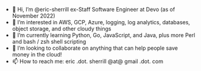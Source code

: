 - 👋 Hi, I’m @eric-sherrill ex-Staff Software Engineer at Devo (as of November 2022)
- 👀 I’m interested in AWS, GCP, Azure, logging, log analytics, databases, object storage, and other cloudy things
- 🌱 I’m currently learning Python, Go, JavaScript, and Java, plus more Perl and bash / zsh shell scripting
- 💞️ I’m looking to collaborate on anything that can help people save money in the cloud!
- 📫 How to reach me: eric .dot. sherrill @at@ gmail .dot. com

<!---
eric-sherrill/eric-sherrill is a ✨ special ✨ repository because its `README.md` (this file) appears on your GitHub profile.
You can click the Preview link to take a look at your changes.
--->
